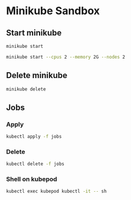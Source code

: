 # Minikube Sandbox

## Start minikube

```bash
minikube start
```

```bash
minikube start --cpus 2 --memory 2G --nodes 2
```

## Delete minikube

```bash
minikube delete
```

## Jobs

### Apply

```bash
kubectl apply -f jobs
```

### Delete

```bash
kubectl delete -f jobs
```

### Shell on kubepod

```bash
kubectl exec kubepod kubectl -it -- sh
```
